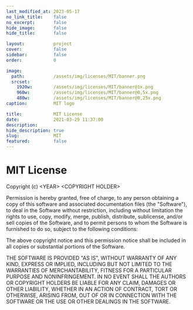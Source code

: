 ```yaml
---
last_modified_at: 2023-05-17
no_link_title:    false 
no_excerpt:       false 
hide_image:       false
hide_title:       false

layout:           project
cover:            false
sidebar:          false
order:            0

image:
  path:           /assets/img/licenses/MIT/banner.png
  srcset:
    1920w:        /assets/img/licenses/MIT/banner@1x.png
    960w:         /assets/img/licenses/MIT/banner@0,5x.png
    480w:         /assets/img/licenses/MIT/banner@0,25x.png
caption:          MIT logo

title:            MIT License
date:             2021-03-29 11:37:00
description:      
hide_description: true
slug:             MIT
featured:         false
---
```


# MIT License

Copyright (c) \<YEAR\> \<COPYRIGHT HOLDER\>

Permission is hereby granted, free of charge, to any person obtaining a copy
of this software and associated documentation files (the "Software"), to deal
in the Software without restriction, including without limitation the rights
to use, copy, modify, merge, publish, distribute, sublicense, and/or sell
copies of the Software, and to permit persons to whom the Software is
furnished to do so, subject to the following conditions:

The above copyright notice and this permission notice shall be included in all
copies or substantial portions of the Software.

THE SOFTWARE IS PROVIDED "AS IS", WITHOUT WARRANTY OF ANY KIND, EXPRESS OR
IMPLIED, INCLUDING BUT NOT LIMITED TO THE WARRANTIES OF MERCHANTABILITY,
FITNESS FOR A PARTICULAR PURPOSE AND NONINFRINGEMENT. IN NO EVENT SHALL THE
AUTHORS OR COPYRIGHT HOLDERS BE LIABLE FOR ANY CLAIM, DAMAGES OR OTHER
LIABILITY, WHETHER IN AN ACTION OF CONTRACT, TORT OR OTHERWISE, ARISING FROM,
OUT OF OR IN CONNECTION WITH THE SOFTWARE OR THE USE OR OTHER DEALINGS IN THE
SOFTWARE.
